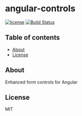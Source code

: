 # angular-controls

[![license](https://img.shields.io/github/license/mashape/apistatus.svg?maxAge=2592000)](http://opensource.org/licenses/MIT)
[![Build Status](https://travis-ci.org/cubitworx/angular-controls.svg?branch=master)](https://travis-ci.org/cubitworx/angular-controls)

## Table of contents

- [About](#about)
- [License](#license)

## About

Enhanced form controls for Angular

## License

MIT

